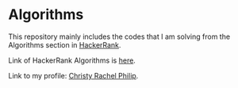 # Algorithms

This repository mainly includes the codes that I am solving from the Algorithms section in [HackerRank](https://www.hackerrank.com/dashboard).

Link of HackerRank Algorithms is [here](https://www.hackerrank.com/domains/algorithms).

Link to my profile: [Christy Rachel Philip](https://www.hackerrank.com/christyrachel393).
